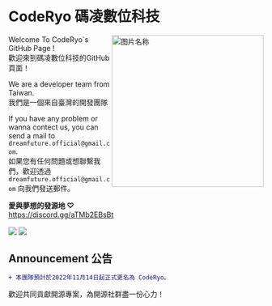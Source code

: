 CodeRyo 碼凌數位科技
===  
<div  align="left">
   <img src="https://cdn.discordapp.com/attachments/962358376015212617/1033035212524888134/CodeRyo.png" width = "300" height = "300" alt="图片名称" align=right />
  
  Welcome To CodeRyo`s GitHub Page !  
  歡迎來到碼凌數位科技的GitHub頁面！  
  
  We are a developer team from Taiwan.  
  我們是一個來自臺灣的開發團隊  
  
  If you have any problem or wanna contect us, you can send a mail to `dreamfuture.official@gmail.com`.  
  如果您有任何問題或想聯繫我們，歡迎透過 `dreamfuture.official@gmail.com` 向我們發送郵件。  

  __愛與夢想的發源地 ♡__  
  https://discord.gg/aTMb2EBsBt   
  
</div>
  
<div align="left">
 <a href="https://paypal.me/15LIVETW" target="_blank" style="display: inline-block;">
                <img
                    src="https://img.shields.io/badge/Donate-PayPal-blue.svg?style=flat-square&logo=paypal" 
                    align="center"
                /></a>
  <img src="https://komarev.com/ghpvc/?username=DreamFuture-S&&style=flat-square" align="center" />
</div>

## Announcement 公告  
```diff
+ 本團隊預計於2022年11月14日起正式更名為 CodeRyo。
```

歡迎共同貢獻開源專案，為開源社群盡一份心力！
